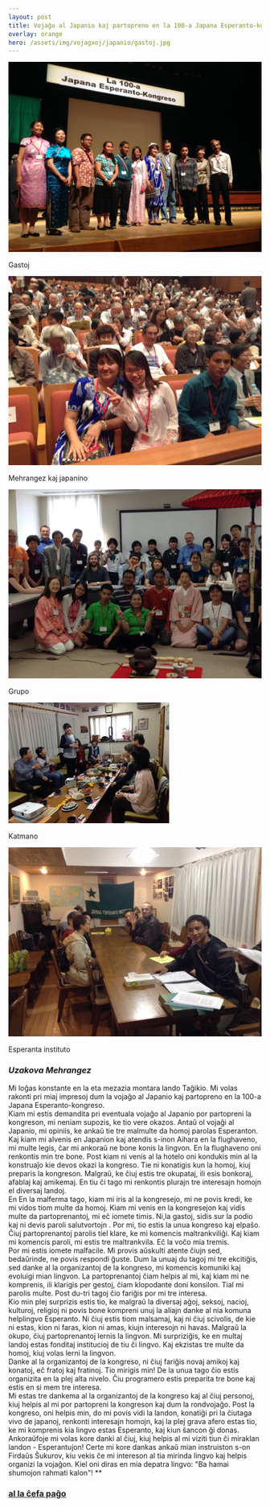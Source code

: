 ```yaml
---
layout: post
title: Vojaĝo al Japanio kaj partopreno en la 100-a Japana Esperanto-kongreso
overlay: orange
hero: /assets/img/vojagxoj/japanio/gastoj.jpg
---
```


![2013](/assets/img/vojagxoj/japanio/gastoj.jpg)

Gastoj

![2013](/assets/img/vojagxoj/japanio/mehrangez_kaj_japanino.jpg)

Mehrangez kaj japanino
<!--break-->


![2013](/assets/img/vojagxoj/japanio/grupo.jpg)

Grupo

![2013](/assets/img/vojagxoj/japanio/Katmano.jpg)

Katmano

![2013](/assets/img/vojagxoj/japanio/esperanto_instituto.jpg)

Esperanta instituto


### *Uzakova Mehrangez*

Mi loĝas konstante en la eta mezazia montara lando Taĝikio. Mi volas
rakonti pri miaj impresoj dum la vojaĝo al Japanio kaj partopreno en la
100-a Japana Esperanto-kongreso.  
Kiam mi estis demandita pri eventuala vojaĝo al Japanio por partopreni
la kongreson, mi neniam supozis, ke tio vere okazos. Antaŭ ol vojaĝi al
Japanio, mi opiniis, ke ankaŭ tie tre malmulte da homoj parolas
Esperanton. Kaj kiam mi alvenis en Japanion kaj atendis s-inon Aihara en
la flughaveno, mi multe legis, ĉar mi ankoraŭ ne bone konis la lingvon.
En la flughaveno oni renkontis min tre bone. Post kiam ni venis al la
hotelo oni kondukis min al la konstruaĵo kie devos okazi la kongreso.
Tie ni konatigis kun la homoj, kiuj preparis la kongreson. Malgraŭ, ke
ĉiuj estis tre okupataj, ili esis bonkoraj, afablaj kaj amikemaj. En
tiu ĉi tago mi renkontis plurajn tre interesajn homojn el diversaj
landoj.  
En En la malferma tago, kiam mi iris al la kongresejo, mi ne povis
kredi, ke mi vidos tiom multe da homoj. Kiam mi venis en la kongresejon
kaj vidis multe da partoprenantoj, mi eĉ iomete timis. Ni,la gastoj,
sidis sur la podio kaj ni devis paroli salutvortojn . Por mi, tio estis
la unua kongreso kaj elpaŝo. Ĉiuj partoprenantoj parolis tiel klare, ke
mi komencis maltrankviliĝi. Kaj kiam mi komencis paroli, mi estis tre
maltrankvila. Eĉ la voĉo mia tremis.  
Por mi estis iomete malfacile. Mi provis aŭskulti atente ĉiujn sed,
bedaŭrinde, ne povis respondi ĝuste. Dum la unuaj du tagoj mi tre
ekcitiĝis, sed danke al la organizantoj de la kongreso, mi komencis
komuniki kaj evoluigi mian lingvon. La partoprenantoj ĉiam helpis al mi,
kaj kiam mi ne komprenis, ili klarigis per gestoj, ĉiam klopodante doni
konsilon. Tial mi parolis multe. Post du-tri tagoj ĉio fariĝis por mi
tre interesa.  
Kio min plej surprizis estis tio, ke malgraŭ la diversaj aĝoj, seksoj,
nacioj, kulturoj, religioj ni povis bone kompreni unuj la aliajn danke
al nia komuna helplingvo Esperanto. Ni ĉiuj estis tiom malsamaj, kaj ni
ĉiuj scivolis, de kie ni estas, kion ni faras, kion ni amas, kiujn
interesojn ni havas. Malgraŭ la okupo, ĉiuj partoprenantoj lernis la
lingvon. Mi surpriziĝis, ke en multaj landoj estas fonditaj institucioj
de tiu ĉi lingvo. Kaj ekzistas tre multe da homoj, kiuj volas lerni la
lingvon.  
Danke al la organizantoj de la kongreso, ni ĉiuj fariĝis novaj amikoj
kaj konatoj, eĉ fratoj kaj fratinoj. Tio mirigis min\! De la unua tago
ĉio estis organizita en la plej alta nivelo. Ĉiu programero estis
preparita tre bone kaj estis en si mem tre interesa.  
Mi estas tre dankema al la organizantoj de la kongreso kaj al ĉiuj
personoj, kiuj helpis al mi por partopreni la kongreson kaj dum la
rondvojaĝo. Post la kongreso, oni helpis min, do mi povis vidi la
landon, konatiĝi pri la ĉiutaga vivo de japanoj, renkonti interesajn
homojn, kaj la plej grava afero estas tio, ke mi komprenis kia lingvo
estas Esperanto, kaj kiun ŝancon ĝi donas.  
Ankoraŭfoje mi volas kore danki al ĉiuj, kiuj helpis al mi viziti tiun
ĉi miraklan landon - Esperantujon\! Certe mi kore dankas ankaŭ mian
instruiston s-on Firdaŭs Ŝukurov, kiu vekis ĉe mi intereson al tia
mirinda lingvo kaj helpis organizi la vojaĝon. Kiel oni diras en mia
depatra lingvo: "Ba hamai shumojon rahmati kalon"\! **

### [al la ĉefa paĝo](espermov.htm)
